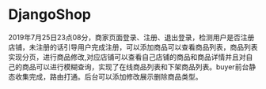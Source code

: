 # DjangoShop
2019年7月25日23点08分，商家页面登录、注册、退出登录，检测用户是否注册店铺，未注册的话引导用户完成注册，可以添加商品可以查看商品列表，商品列表实现分页，进行商品修改,对应店铺可以查看自己店铺的商品和商品详情并且对自己的商品可以进行模糊查询，实现了在线商品列表和下架商品列表。buyer前台静态收集完成，路由打通。后台可以添加修改展示删除商品类型。
